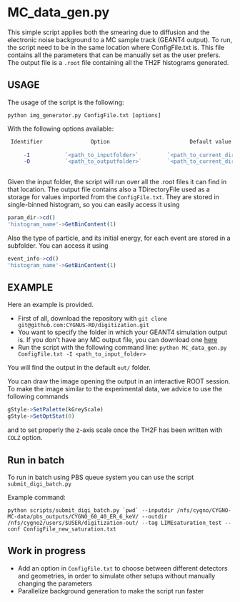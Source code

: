 MC_data_gen.py
===============
This simple script applies both the smearing due to diffusion and the electronic noise background to a MC sample track (GEANT4 output).
To run, the script need to be in the same location where ConfigFile.txt is. This file contains all the parameters that can be manually set as the user prefers.
The output file is a `.root` file containing all the TH2F histograms generated.

USAGE
-----
The usage of the script is the following:

`python img_generator.py ConfigFile.txt [options]`

With the following options available:

```Javascript
 Identifier               Option                         Default value
 
     -I           `<path_to_inputfolder>`         `<path_to_current_directory>+src/`
     -O           `<path_to_outputfolder>`        `<path_to_current_directory>+out/`
     
```
Given the input folder, the script will run over all the .root files it can find in that location.
The output file contains also a TDirectoryFile used as a storage for values imported from the `ConfigFile.txt`. They are stored in single-binned histogram, so you can easily access it using
```Javascript
param_dir->cd()
'histogram_name'->GetBinContent(1)
```
Also the type of particle, and its initial energy, for each event are stored in a subfolder. You can access it using

```Javascript
event_info->cd()
'histogram_name'->GetBinContent(1)
```

EXAMPLE
--------
Here an example is provided.

+ First of all, download the repository with `git clone git@github.com:CYGNUS-RD/digitization.git`
+ You want to specify the folder in which your GEANT4 simulation output is. If you don't have any MC output file, you can download one [here](https://drive.google.com/open?id=1hut-cRycXGwYfO5eJLUXaKKzAwQU_i0p)
+ Run the script with the following command line: `python MC_data_gen.py ConfigFile.txt -I <path_to_input_folder>`

You will find the output in the default `out/` folder.

You can draw the image opening the output in an interactive ROOT session. To make the image similar to the experimental data, we advice to use the following commands

```Javascript
gStyle->SetPalette(kGreyScale)
gStyle->SetOptStat(0)
```
and to set properly the z-axis scale once the TH2F has been written with `COLZ` option.

Run in batch
-------------
To run in batch using PBS queue system you can use the script `submit_digi_batch.py`

Example command:

```
python scripts/submit_digi_batch.py `pwd` --inputdir /nfs/cygno/CYGNO-MC-data/pbs_outputs/CYGNO_60_40_ER_6_keV/ --outdir /nfs/cygno2/users/$USER/digitization-out/ --tag LIMEsaturation_test --conf ConfigFile_new_saturation.txt
```


Work in progress
------------
+ Add an option in `ConfigFile.txt` to choose between different detectors and geometries, in order to simulate other setups without manually changing the parameters
+ Parallelize background generation to make the script run faster

